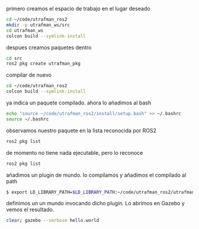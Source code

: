 primero creamos el espacio de trabajo en el lugar deseado
```bash
cd ~/code/utrafman_ros2
mkdir -p utrafman_ws/src
cd utrafman_ws
colcon build --symlink-install
```

despues creamos paquetes dentro
```bash
cd src
ros2 pkg create utrafman_pkg
```

compilar de nuevo
```bash
cd ~/code/utrafman_ros2
colcon build --symlink-install
```

ya indica un paquete compilado. ahora lo añadimos al bash
```bash
echo "source ~/code/utrafman_ros2/install/setup.bash" >> ~/.bashrc
source ~/.bashrc
```

observamos nuestro paquete en la lista reconocida por ROS2
```bash
ros2 pkg list
```

de momento no tiene nada ejecutable, pero lo reconoce
```bash
ros2 pkg list
```

añadimos un plugin de mundo. lo compilamos y añadimos el compilado al path
```bash
$ export LD_LIBRARY_PATH=$LD_LIBRARY_PATH:~/code/utrafman_ros2/utrafman_ws/src/utrafman_pkg/src/buildD
```
definimos un un mundo invocando dicho plugin. Lo abrimos en Gazebo y vemos el resultado.
```bash
clear; gazebo --verbose hello.world
```

